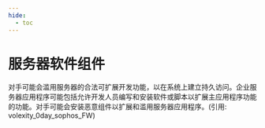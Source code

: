 ```yaml
---
hide:
  - toc
---
```


# 服务器软件组件

对手可能会滥用服务器的合法可扩展开发功能，以在系统上建立持久访问。企业服务器应用程序可能包括允许开发人员编写和安装软件或脚本以扩展主应用程序功能的功能。对手可能会安装恶意组件以扩展和滥用服务器应用程序。(引用: volexity_0day_sophos_FW)
